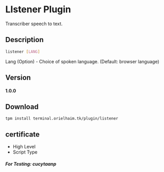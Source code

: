 # LIstener Plugin
Transcriber speech to text.
## Description
```sh
listener [LANG]
```
Lang (Option) - Choice of spoken language. (Default: browser language)
## Version
#### 1.0.0
## Download
```
tpm install terminal.orielhaim.tk/plugin/listener
```
## certificate
- High Level
- Script Type
##### For Testing: *cucytaanp*